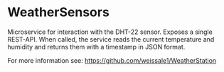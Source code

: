 # WeatherSensors

Microservice for interaction with the DHT-22 sensor.
Exposes a single REST-API. When called, the service reads the current temperature and
humidity and returns them with a timestamp in JSON format.

For more information see:  https://github.com/weissale1/WeatherStation